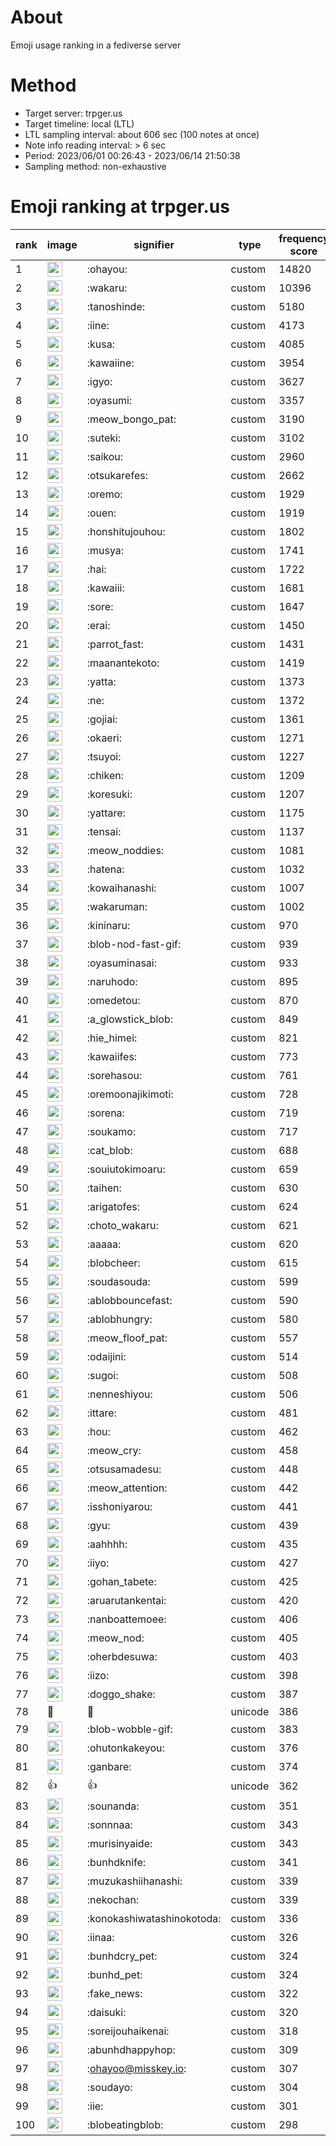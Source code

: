 # About
Emoji usage ranking in a fediverse server

# Method
- Target server: trpger.us
- Target timeline: local (LTL)
- LTL sampling interval: about 606 sec (100 notes at once)
- Note info reading interval: > 6 sec
- Period: 2023/06/01 00:26:43 - 2023/06/14 21:50:38 
- Sampling method: non-exhaustive

# Emoji ranking at trpger.us

|rank|image|signifier|type|frequency score|
|----|----|----|----|----|
|1|<img height="24" src="https://trpger.us/emoji/ohayou.webp">|:ohayou:|custom|14820|
|2|<img height="24" src="https://trpger.us/emoji/wakaru.webp">|:wakaru:|custom|10396|
|3|<img height="24" src="https://trpger.us/emoji/tanoshinde.webp">|:tanoshinde:|custom|5180|
|4|<img height="24" src="https://trpger.us/emoji/iine.webp">|:iine:|custom|4173|
|5|<img height="24" src="https://trpger.us/emoji/kusa.webp">|:kusa:|custom|4085|
|6|<img height="24" src="https://trpger.us/emoji/kawaiine.webp">|:kawaiine:|custom|3954|
|7|<img height="24" src="https://trpger.us/emoji/igyo.webp">|:igyo:|custom|3627|
|8|<img height="24" src="https://trpger.us/emoji/oyasumi.webp">|:oyasumi:|custom|3357|
|9|<img height="24" src="https://trpger.us/emoji/meow_bongo_pat.webp">|:meow_bongo_pat:|custom|3190|
|10|<img height="24" src="https://trpger.us/emoji/suteki.webp">|:suteki:|custom|3102|
|11|<img height="24" src="https://trpger.us/emoji/saikou.webp">|:saikou:|custom|2960|
|12|<img height="24" src="https://trpger.us/emoji/otsukarefes.webp">|:otsukarefes:|custom|2662|
|13|<img height="24" src="https://trpger.us/emoji/oremo.webp">|:oremo:|custom|1929|
|14|<img height="24" src="https://trpger.us/emoji/ouen.webp">|:ouen:|custom|1919|
|15|<img height="24" src="https://trpger.us/emoji/honshitujouhou.webp">|:honshitujouhou:|custom|1802|
|16|<img height="24" src="https://trpger.us/emoji/musya.webp">|:musya:|custom|1741|
|17|<img height="24" src="https://trpger.us/emoji/hai.webp">|:hai:|custom|1722|
|18|<img height="24" src="https://trpger.us/emoji/kawaiii.webp">|:kawaiii:|custom|1681|
|19|<img height="24" src="https://trpger.us/emoji/sore.webp">|:sore:|custom|1647|
|20|<img height="24" src="https://trpger.us/emoji/erai.webp">|:erai:|custom|1450|
|21|<img height="24" src="https://trpger.us/emoji/parrot_fast.webp">|:parrot_fast:|custom|1431|
|22|<img height="24" src="https://trpger.us/emoji/maanantekoto.webp">|:maanantekoto:|custom|1419|
|23|<img height="24" src="https://trpger.us/emoji/yatta.webp">|:yatta:|custom|1373|
|24|<img height="24" src="https://trpger.us/emoji/ne.webp">|:ne:|custom|1372|
|25|<img height="24" src="https://trpger.us/emoji/gojiai.webp">|:gojiai:|custom|1361|
|26|<img height="24" src="https://trpger.us/emoji/okaeri.webp">|:okaeri:|custom|1271|
|27|<img height="24" src="https://trpger.us/emoji/tsuyoi.webp">|:tsuyoi:|custom|1227|
|28|<img height="24" src="https://trpger.us/emoji/chiken.webp">|:chiken:|custom|1209|
|29|<img height="24" src="https://trpger.us/emoji/koresuki.webp">|:koresuki:|custom|1207|
|30|<img height="24" src="https://trpger.us/emoji/yattare.webp">|:yattare:|custom|1175|
|31|<img height="24" src="https://trpger.us/emoji/tensai.webp">|:tensai:|custom|1137|
|32|<img height="24" src="https://trpger.us/emoji/meow_noddies.webp">|:meow_noddies:|custom|1081|
|33|<img height="24" src="https://trpger.us/emoji/hatena.webp">|:hatena:|custom|1032|
|34|<img height="24" src="https://trpger.us/emoji/kowaihanashi.webp">|:kowaihanashi:|custom|1007|
|35|<img height="24" src="https://trpger.us/emoji/wakaruman.webp">|:wakaruman:|custom|1002|
|36|<img height="24" src="https://trpger.us/emoji/kininaru.webp">|:kininaru:|custom|970|
|37|<img height="24" src="https://trpger.us/emoji/blob-nod-fast-gif.webp">|:blob-nod-fast-gif:|custom|939|
|38|<img height="24" src="https://trpger.us/emoji/oyasuminasai.webp">|:oyasuminasai:|custom|933|
|39|<img height="24" src="https://trpger.us/emoji/naruhodo.webp">|:naruhodo:|custom|895|
|40|<img height="24" src="https://trpger.us/emoji/omedetou.webp">|:omedetou:|custom|870|
|41|<img height="24" src="https://trpger.us/emoji/a_glowstick_blob.webp">|:a_glowstick_blob:|custom|849|
|42|<img height="24" src="https://trpger.us/emoji/hie_himei.webp">|:hie_himei:|custom|821|
|43|<img height="24" src="https://trpger.us/emoji/kawaiifes.webp">|:kawaiifes:|custom|773|
|44|<img height="24" src="https://trpger.us/emoji/sorehasou.webp">|:sorehasou:|custom|761|
|45|<img height="24" src="https://trpger.us/emoji/oremoonajikimoti.webp">|:oremoonajikimoti:|custom|728|
|46|<img height="24" src="https://trpger.us/emoji/sorena.webp">|:sorena:|custom|719|
|47|<img height="24" src="https://trpger.us/emoji/soukamo.webp">|:soukamo:|custom|717|
|48|<img height="24" src="https://trpger.us/emoji/cat_blob.webp">|:cat_blob:|custom|688|
|49|<img height="24" src="https://trpger.us/emoji/souiutokimoaru.webp">|:souiutokimoaru:|custom|659|
|50|<img height="24" src="https://trpger.us/emoji/taihen.webp">|:taihen:|custom|630|
|51|<img height="24" src="https://trpger.us/emoji/arigatofes.webp">|:arigatofes:|custom|624|
|52|<img height="24" src="https://trpger.us/emoji/choto_wakaru.webp">|:choto_wakaru:|custom|621|
|53|<img height="24" src="https://trpger.us/emoji/aaaaa.webp">|:aaaaa:|custom|620|
|54|<img height="24" src="https://trpger.us/emoji/blobcheer.webp">|:blobcheer:|custom|615|
|55|<img height="24" src="https://trpger.us/emoji/soudasouda.webp">|:soudasouda:|custom|599|
|56|<img height="24" src="https://trpger.us/emoji/ablobbouncefast.webp">|:ablobbouncefast:|custom|590|
|57|<img height="24" src="https://trpger.us/emoji/ablobhungry.webp">|:ablobhungry:|custom|580|
|58|<img height="24" src="https://trpger.us/emoji/meow_floof_pat.webp">|:meow_floof_pat:|custom|557|
|59|<img height="24" src="https://trpger.us/emoji/odaijini.webp">|:odaijini:|custom|514|
|60|<img height="24" src="https://trpger.us/emoji/sugoi.webp">|:sugoi:|custom|508|
|61|<img height="24" src="https://trpger.us/emoji/nenneshiyou.webp">|:nenneshiyou:|custom|506|
|62|<img height="24" src="https://trpger.us/emoji/ittare.webp">|:ittare:|custom|481|
|63|<img height="24" src="https://trpger.us/emoji/hou.webp">|:hou:|custom|462|
|64|<img height="24" src="https://trpger.us/emoji/meow_cry.webp">|:meow_cry:|custom|458|
|65|<img height="24" src="https://trpger.us/emoji/otsusamadesu.webp">|:otsusamadesu:|custom|448|
|66|<img height="24" src="https://trpger.us/emoji/meow_attention.webp">|:meow_attention:|custom|442|
|67|<img height="24" src="https://trpger.us/emoji/isshoniyarou.webp">|:isshoniyarou:|custom|441|
|68|<img height="24" src="https://trpger.us/emoji/gyu.webp">|:gyu:|custom|439|
|69|<img height="24" src="https://trpger.us/emoji/aahhhh.webp">|:aahhhh:|custom|435|
|70|<img height="24" src="https://trpger.us/emoji/iiyo.webp">|:iiyo:|custom|427|
|71|<img height="24" src="https://trpger.us/emoji/gohan_tabete.webp">|:gohan_tabete:|custom|425|
|72|<img height="24" src="https://trpger.us/emoji/aruarutankentai.webp">|:aruarutankentai:|custom|420|
|73|<img height="24" src="https://trpger.us/emoji/nanboattemoee.webp">|:nanboattemoee:|custom|406|
|74|<img height="24" src="https://trpger.us/emoji/meow_nod.webp">|:meow_nod:|custom|405|
|75|<img height="24" src="https://trpger.us/emoji/oherbdesuwa.webp">|:oherbdesuwa:|custom|403|
|76|<img height="24" src="https://trpger.us/emoji/iizo.webp">|:iizo:|custom|398|
|77|<img height="24" src="https://trpger.us/emoji/doggo_shake.webp">|:doggo_shake:|custom|387|
|78|🍮|🍮|unicode|386|
|79|<img height="24" src="https://trpger.us/emoji/blob-wobble-gif.webp">|:blob-wobble-gif:|custom|383|
|80|<img height="24" src="https://trpger.us/emoji/ohutonkakeyou.webp">|:ohutonkakeyou:|custom|376|
|81|<img height="24" src="https://trpger.us/emoji/ganbare.webp">|:ganbare:|custom|374|
|82|👍|👍|unicode|362|
|83|<img height="24" src="https://trpger.us/emoji/sounanda.webp">|:sounanda:|custom|351|
|84|<img height="24" src="https://trpger.us/emoji/sonnnaa.webp">|:sonnnaa:|custom|343|
|85|<img height="24" src="https://trpger.us/emoji/murisinyaide.webp">|:murisinyaide:|custom|343|
|86|<img height="24" src="https://trpger.us/emoji/bunhdknife.webp">|:bunhdknife:|custom|341|
|87|<img height="24" src="https://trpger.us/emoji/muzukashiihanashi.webp">|:muzukashiihanashi:|custom|339|
|88|<img height="24" src="https://trpger.us/emoji/nekochan.webp">|:nekochan:|custom|339|
|89|<img height="24" src="https://trpger.us/emoji/konokashiwatashinokotoda.webp">|:konokashiwatashinokotoda:|custom|336|
|90|<img height="24" src="https://trpger.us/emoji/iinaa.webp">|:iinaa:|custom|326|
|91|<img height="24" src="https://trpger.us/emoji/bunhdcry_pet.webp">|:bunhdcry_pet:|custom|324|
|92|<img height="24" src="https://trpger.us/emoji/bunhd_pet.webp">|:bunhd_pet:|custom|324|
|93|<img height="24" src="https://trpger.us/emoji/fake_news.webp">|:fake_news:|custom|322|
|94|<img height="24" src="https://trpger.us/emoji/daisuki.webp">|:daisuki:|custom|320|
|95|<img height="24" src="https://trpger.us/emoji/soreijouhaikenai.webp">|:soreijouhaikenai:|custom|318|
|96|<img height="24" src="https://trpger.us/emoji/abunhdhappyhop.webp">|:abunhdhappyhop:|custom|309|
|97|<img height="24" src="https://trpger.us/emoji/ohayoo.webp">|:ohayoo@misskey.io:|custom|307|
|98|<img height="24" src="https://trpger.us/emoji/soudayo.webp">|:soudayo:|custom|304|
|99|<img height="24" src="https://trpger.us/emoji/iie.webp">|:iie:|custom|301|
|100|<img height="24" src="https://trpger.us/emoji/blobeatingblob.webp">|:blobeatingblob:|custom|298|
